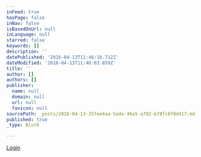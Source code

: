 ```yaml
---
inFeed: true
hasPage: false
inNav: false
isBasedOnUrl: null
inLanguage: null
starred: false
keywords: []
description: ''
datePublished: '2016-04-13T11:46:16.712Z'
dateModified: '2016-04-13T11:46:03.859Z'
title: ''
author: []
authors: []
publisher:
  name: null
  domain: null
  url: null
  favicon: null
sourcePath: _posts/2016-04-13-35fee4aa-5ade-46a5-a792-b78fc6f0d417.md
published: true
_type: Blurb

---
```

[Login][0]

[0]: null